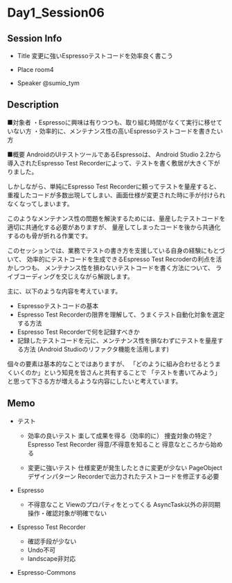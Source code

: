 # Day1_Session06

## Session Info
* Title
変更に強いEspressoテストコードを効率良く書こう

* Place
room4

* Speaker
@sumio_tym

## Description
■対象者
・Espressoに興味は有りつつも、取り組む時間がなくて実行に移せていない方
・効率的に、メンテナンス性の高いEspressoテストコードを書きたい方

■概要
AndroidのUIテストツールであるEspressoは、
Android Studio 2.2から導入されたEspresso Test Recorderによって、テストを書く敷居が大きく下がりました。

しかしながら、単純にEspresso Test Recorderに頼ってテストを量産すると、
重複したコードが多数出現してしまい、画面仕様が変更された時に手が付けられなくなってしまいます。

このようなメンテナンス性の問題を解決するためには、量産したテストコードを適切に共通化する必要がありますが、
量産してしまったコードを後から共通化するのも骨が折れる作業です。

このセッションでは、業務でテストの書き方を支援している自身の経験にもとづいて、
効率的にテストコードを生成できるEspresso Test Recroderの利点を活かしつつも、
メンテナンス性を損わないテストコードを書く方法について、
ライブコーディングを交じえながら解説します。

主に、以下のような内容を考えています。

- Espressoテストコードの基本
- Espresso Test Recorderの限界を理解して、うまくテスト自動化対象を選定する方法
- Espresso Test Recorderで何を記録すべきか
- 記録したテストコードを元に、メンテナンス性を損なわずにテストを量産する方法
  (Android Studioのリファクタ機能を活用します)

個々の要素は基本的なことではありますが、
「どのように組み合わせるとうまくいくのか」という知見を皆さんと共有することで
「テストを書いてみよう」と思って下さる方が増えるような内容にしたいと考えています。

## Memo
* テスト
    * 効率の良いテスト
    楽して成果を得る（効率的に）
    捜査対象の特定？
    Espresso Test Recorder
    得意/不得意を知ること
    得意なところから始める

    * 変更に強いテスト
    仕様変更が発生したときに変更が少ない
    PageObjectデザインパターン
    Recorderで出力されたテストコードを修正する必要

* Espresso
    * 不得意なこと
        Viewのプロパティをとってくる
        AsyncTask以外の非同期
        操作・確認対象が明確でない

* Espresso Test Recorder
    * 確認手段が少ない
    * Undo不可
    * landscape非対応

* Espresso-Commons
